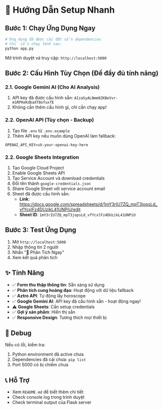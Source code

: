 # 🚀 Hướng Dẫn Setup Nhanh

## Bước 1: Chạy Ứng Dụng Ngay

```bash
# Ứng dụng đã được cài đặt sẵn dependencies
# Chỉ cần chạy lệnh sau:
python app.py
```

Mở trình duyệt và truy cập: `http://localhost:5000`

## Bước 2: Cấu Hình Tùy Chọn (Để đầy đủ tính năng)

### 2.1. Google Gemini AI (Cho AI Analysis)
1. API key đã được cấu hình sẵn: `AIzaSyALNmm8ZKBeVvr-m1RPKeKdbaXT8ofuxfE`
2. Không cần thêm cấu hình gì, chỉ cần chạy app!

### 2.2. OpenAI API (Tùy chọn - Backup)
1. Tạo file `.env` từ `.env.example`
2. Thêm API key nếu muốn dùng OpenAI làm fallback:
```
OPENAI_API_KEY=sk-your-openai-key-here
```

### 2.2. Google Sheets Integration
1. Tạo Google Cloud Project
2. Enable Google Sheets API
3. Tạo Service Account và download credentials
4. Đổi tên thành `google-credentials.json`
5. Share Google Sheet với service account email
6. Sheet đã được cấu hình sẵn:
   - **Link**: https://docs.google.com/spreadsheets/d/1mY3rIU7ZQ_mpT3jopsLd_vfYcxlFz4DUzikL41UNPiU/edit
   - **Sheet ID**: `1mY3rIU7ZQ_mpT3jopsLd_vfYcxlFz4DUzikL41UNPiU`

## Bước 3: Test Ứng Dụng

1. Mở `http://localhost:5000`
2. Nhập thông tin 2 người
3. Nhấn "🔮 Phân Tích Ngay"
4. Xem kết quả phân tích

## ✨ Tính Năng

- ✅ **Form thu thập thông tin**: Sẵn sàng sử dụng
- ✅ **Phân tích cung hoàng đạo**: Hoạt động với dữ liệu fallback
- ✅ **Aztro API**: Tự động lấy horoscope
- ✅ **Google Gemini AI**: API key đã cấu hình sẵn - hoạt động ngay!
- ⚠️  **Google Sheets**: Cần setup credentials
- ✅ **Gợi ý sản phẩm**: Hiển thị sẵn
- ✅ **Responsive Design**: Tương thích mọi thiết bị

## 🔧 Debug

Nếu có lỗi, kiểm tra:
1. Python environment đã active chưa
2. Dependencies đã cài chưa: `pip list`
3. Port 5000 có bị chiếm chưa

## 📞 Hỗ Trợ

- Xem `README.md` để biết thêm chi tiết
- Check console log trong trình duyệt
- Check terminal output của Flask server
